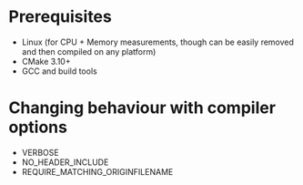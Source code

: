 # Prerequisites
- Linux (for CPU + Memory measurements, though can be easily removed and then compiled on any platform)
- CMake 3.10+
- GCC and build tools

# Changing behaviour with compiler options
- VERBOSE
- NO_HEADER_INCLUDE
- REQUIRE_MATCHING_ORIGINFILENAME

